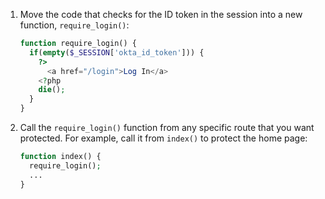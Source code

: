1. Move the code that checks for the ID token in the session into a new function, `require_login()`:

   ```php
   function require_login() {
     if(empty($_SESSION['okta_id_token'])) {
       ?>
         <a href="/login">Log In</a>
       <?php
       die();
     }  
   }
   ```

2. Call the `require_login()` function from any specific route that you want protected. For example, call it from `index()` to protect the home page:

   ```php
   function index() {
     require_login();
     ...
   }
   ```
